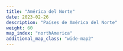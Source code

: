 ```yaml
---
title: "América del Norte"
date: 2023-02-26
description: "Países de América del Norte"
weight: 60
map_index: "northAmerica"
additional_map_class: "wide-map2"
---
```

